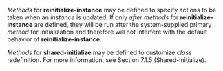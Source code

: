  



*Methods* for **reinitialize-instance** may be defined to specify actions to be taken when an *instance* is updated. If only *after methods* for **reinitialize-instance** are defined, they will be run after the system-supplied primary *method* for initialization and therefore will not interfere with the default behavior of **reinitialize-instance**. 



*Methods* for **shared-initialize** may be defined to customize *class* redefinition. For more information, see Section 7.1.5 (Shared-Initialize). 







 



 



